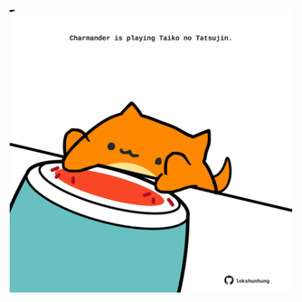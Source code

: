 <!-- built at 04/12/2023, 11:00:41 UTC -->
<p align="center">
  <img width="500" height="500" src="./ReadmeImage.svg">
</p>
